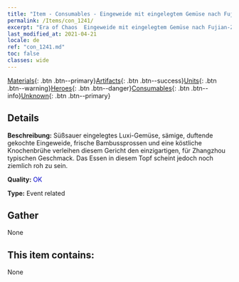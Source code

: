 ```yaml
---
title: "Item - Consumables - Eingeweide mit eingelegtem Gemüse nach Fujian-Zhangzhou-Art"
permalink: /Items/con_1241/
excerpt: "Era of Chaos  Eingeweide mit eingelegtem Gemüse nach Fujian-Zhangzhou-Art"
last_modified_at: 2021-04-21
locale: de
ref: "con_1241.md"
toc: false
classes: wide
---
```

 [Materials](/de/Items/){: .btn .btn--primary}[Artifacts](/de/Items/Artifacts/){: .btn .btn--success}[Units](/de/Items/Units/){: .btn .btn--warning}[Heroes](/de/Items/Heroes/){: .btn .btn--danger}[Consumables](/de/Items/Consumables/){: .btn .btn--info}[Unknown](/de/Items/Unknown/){: .btn .btn--primary}

## Details
 **Beschreibung:** Süßsauer eingelegtes Luxi-Gemüse, sämige, duftende gekochte Eingeweide, frische Bambussprossen und eine köstliche Knochenbrühe verleihen diesem Gericht den einzigartigen, für Zhangzhou typischen Geschmack. Das Essen in diesem Topf scheint jedoch noch ziemlich roh zu sein.

 **Quality:** <span style="color: #0000CD">OK</span>

 **Type:** Event related

## Gather

  None

## This item contains:

  None

